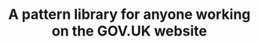 ---
homepage: true
layout: homepage
title: A pattern library for anyone working on the GOV.UK website
description: As an extension of GOV.UK Design System, aimed at people working in the GOV.UK programme at the Government Digital Service.
whatsNewDate:
whatsNew: 
documentItems:
  0:
    documentItemTitle: Frontend templates
    documentItemDescription: Frontend templates creates consistent user experiences across GOV.UK.
    documentItemURL: /frontend-templates
  1:
    documentItemTitle: Components
    documentItemDescription: Save time with reusable, accessible components for forms, navigation, panels, tables and more.
    documentItemURL: /components
  2:
    documentItemTitle: Patterns
    documentItemDescription: Patterns are best practice design solutions for specific user-focused tasks.
    documentItemURL: /patterns
---